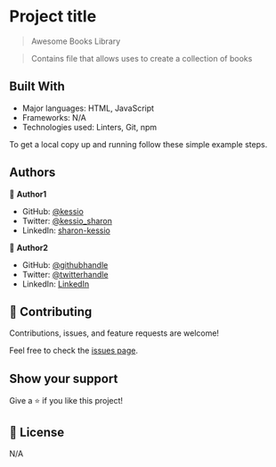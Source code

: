 # Project title
> Awesome Books Library

> Contains file that allows uses to create a collection of books


## Built With

- Major languages: HTML, JavaScript
- Frameworks: N/A
- Technologies used: Linters, Git, npm


To get a local copy up and running follow these simple example steps.


## Authors

👤 **Author1**
- GitHub: [@kessio](https://github.com/kessio)
- Twitter: [@kessio_sharon](https://twitter.com/kessio_sharon)
- LinkedIn: [sharon-kessio](https://www.linkedin.com/in/sharon-kessio-172220b5)


👤 **Author2**
- GitHub: [@githubhandle](https://github.com/Mukumbuta)
- Twitter: [@twitterhandle](https://twitter.com/Mukumbuta8)
- LinkedIn: [LinkedIn](https://linkedin.com/in/mukumbuta)

## 🤝 Contributing

Contributions, issues, and feature requests are welcome!

Feel free to check the [issues page](../../issues/).

## Show your support

Give a ⭐️ if you like this project!


## 📝 License

N/A
